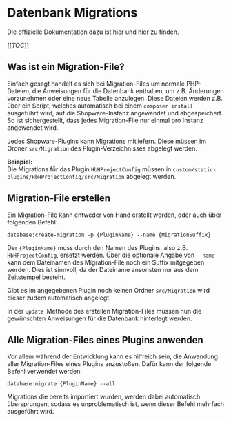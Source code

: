 # Datenbank Migrations
Die offizielle Dokumentation dazu ist [hier](https://docs.shopware.com/en/shopware-platform-dev-en/how-to/plugin-migrations) und
[hier](https://docs.shopware.com/en/shopware-platform-dev-en/developer-guide/migrations) zu finden.

[[_TOC_]]
## Was ist ein Migration-File?
Einfach gesagt handelt es sich bei Migration-Files um normale PHP-Dateien, die Anweisungen für die Datenbank
enthalten, um z.B. Änderungen vorzunehmen oder eine neue Tabelle anzulegen. Diese Dateien werden z.B. über ein Script, 
welches automatisch bei einem `composer install` ausgeführt wird, auf die Shopware-Instanz angewendet und abgespeichert. 
So ist sichergestellt, dass jedes Migration-File nur einmal pro Instanz angewendet wird.

Jedes Shopware-Plugins kann Migrations mitliefern. Diese müssen im Ordner `src/Migration`
des Plugin-Verzeichnisses abgelegt werden.

**Beispiel:**  
Die Migrations für das Plugin `HbHProjectConfig` müssen in `custom/static-plugins/HbHProjectConfig/src/Migration` abgelegt werden.

## Migration-File erstellen
Ein Migration-File kann entweder von Hand erstellt werden, oder auch über folgenden Befehl:
```console
database:create-migration -p {PluginName} --name {MigrationSuffix}
```

Der `{PluginName}` muss durch den Namen des Plugins, also z.B. `HbHProjectConfig`, ersetzt werden.
Über die optionale Angabe von `--name` kann dem Dateinamen des Migration-File noch ein Suffix mitgegeben werden.
Dies ist sinnvoll, da der Dateiname ansonsten nur aus dem Zeitstempel besteht. 

Gibt es im angegebenen Plugin noch keinen Ordner `src/Migration` wird dieser zudem automatisch angelegt.

In der `update`-Methode des erstellen Migration-Files müssen nun die gewünschten Anweisungen für die Datenbank
hinterlegt werden.

## Alle Migration-Files eines Plugins anwenden
Vor allem während der Entwicklung kann es hilfreich sein, die Anwendung aller Migration-Files eines Plugins anzustoßen.
Dafür kann der folgende Befehl verwendet werden:
```console
database:migrate {PluginName} --all
```

Migrations die bereits importiert wurden, werden dabei automatisch übersprungen, sodass es unproblematisch ist, wenn
dieser Befehl mehrfach ausgeführt wird.
